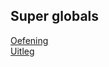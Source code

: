 ## Super globals

[Oefening](./index.php)  
[Uitleg](https://github.com/becodeorg/GNK-Holberton-1.9/blob/master/3-De-berg/05-PHP/8-php-superGlobals.md)